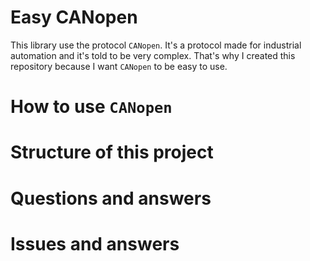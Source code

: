 # Easy CANopen

This library use the protocol `CANopen`. It's a protocol made for industrial automation and it's told to be very complex. That's why I created
this repository because I want `CANopen` to be easy to use.

# How to use `CANopen`

# Structure of this project

# Questions and answers

# Issues and answers
